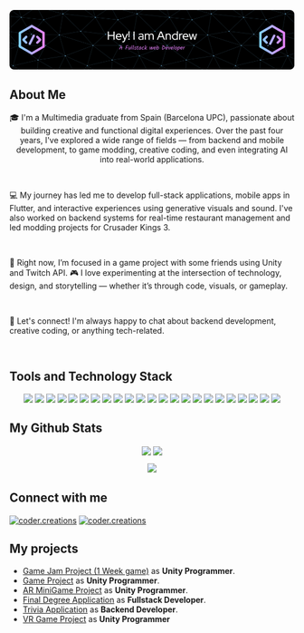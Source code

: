 ![Header](./github-header-image.png)


## About Me
<p align="center">
🎓 I'm a Multimedia graduate from Spain (Barcelona UPC), passionate about building creative and functional digital experiences.
Over the past four years, I've explored a wide range of fields — from backend and mobile development, to game modding, creative coding, and even integrating AI into real-world applications.
</p>
<br>
<p>💻 My journey has led me to develop full-stack applications, mobile apps in Flutter, and interactive experiences using generative visuals and sound. I've also worked on backend systems for real-time restaurant management and led modding projects for Crusader Kings 3.</p>
<br>
<p>🌱 Right now, I’m focused in a game project with some friends using Unity and Twitch API.
🎮 I love experimenting at the intersection of technology, design, and storytelling — whether it’s through code, visuals, or gameplay.</p>
<br>
<p>💬 Let's connect! I'm always happy to chat about backend development, creative coding, or anything tech-related.</p>
<br>

## Tools and Technology Stack
  <p align="center">
    <img src="https://img.shields.io/badge/C-A8B9CC?logo=c&logoColor=fff&style=plastic">
    <img src="https://img.shields.io/badge/.NET-512BD4?logo=dotnet&logoColor=fff&style=plastic">
    <img src="https://img.shields.io/badge/HTML5-E34F26?logo=html5&logoColor=fff&style=plastic">
    <img src="https://img.shields.io/badge/CSS3-1572B6?logo=css3&logoColor=fff&style=plastic">
    <img src="https://img.shields.io/badge/JavaScript-F7DF1E?logo=javascript&logoColor=000&style=plastic">
    <img src="https://img.shields.io/badge/PHP-777BB4?logo=php&logoColor=fff&style=plastic">
    <img src="https://img.shields.io/badge/Angular-0F0F11?logo=angular&logoColor=fff&style=plastic">
    <img src="https://img.shields.io/badge/React-61DAFB?logo=react&logoColor=000&style=plastic">
    <img src="https://img.shields.io/badge/Node.js-5FA04E?logo=nodedotjs&logoColor=fff&style=plastic">
    <img src="https://img.shields.io/badge/Express-000?logo=express&logoColor=fff&style=plastic">
    <img src="https://img.shields.io/badge/Unity-FFF?logo=unity&logoColor=000&style=plastic">
    <img src="https://img.shields.io/badge/Android%20Studio-3DDC84?logo=androidstudio&logoColor=fff&style=plastic">
    <img src="https://img.shields.io/badge/Flutter-02569B?logo=flutter&logoColor=fff&style=plastic">
    <img src="https://img.shields.io/badge/Dart-0175C2?logo=dart&logoColor=fff&style=plastic">
    <img src="https://img.shields.io/badge/MySQL-4479A1?logo=mysql&logoColor=fff&style=plastic">
    <img src="https://img.shields.io/badge/Oracle-F80000?logo=oracle&logoColor=fff&style=plastic">
    <img src="https://img.shields.io/badge/Git-F05032?logo=git&logoColor=fff&style=plastic">
    <img src="https://img.shields.io/badge/GitHub-181717?logo=github&logoColor=fff&style=plastic">
    <img src="https://img.shields.io/badge/WordPress-21759B?logo=wordpress&logoColor=fff&style=plastic">
    <img src="https://img.shields.io/badge/Firebase-DD2C00?logo=firebase&logoColor=fff&style=plastic">
    <img src="https://img.shields.io/badge/Supabase-3FCF8E?logo=supabase&logoColor=fff&style=plastic">
    <img src="https://img.shields.io/badge/Expo-1C2024?logo=expo&logoColor=fff&style=plastic">
    <img src="https://img.shields.io/badge/Tailwind%20CSS-06B6D4?logo=tailwindcss&logoColor=fff&style=for-the-badge&style=plastic">
  </p>

## My Github Stats
<p align="center">
  <img height=200 align="center" src="https://github-readme-stats-mu-flax-18.vercel.app/api?username=andresas106&theme=merko">
  <img height=200 align="center" src="https://github-readme-stats-mu-flax-18.vercel.app/api/top-langs/?username=andresas106&layout=compact&langs_count=8&card_width=320&size_weight=0.5&count_weight=0.5&theme=merko">
</p>
<p align="center">
  <img src="https://github-readme-streak-stats-khaki.vercel.app/?user=andresas106&theme=merko">
</p>

## Connect with me
<p align="left">
<a href="https://instagram.com/coder.creations" target="blank"><img align="center" src="https://raw.githubusercontent.com/rahuldkjain/github-profile-readme-generator/master/src/images/icons/Social/instagram.svg" alt="coder.creations" height="30" width="40" /></a>
  <a href="https://www.linkedin.com/in/andreu-verd%C3%A9s-wolukanis-643955323/" target="blank"><img align="center" src="https://raw.githubusercontent.com/rahuldkjain/github-profile-readme-generator/master/src/images/icons/Social/linked-in-alt.svg" alt="coder.creations" height="30" width="40" /></a>
</p>


## My projects
- [Game Jam Project (1 Week game)](https://github.com/Andresas106/LoopedGameJam) as **Unity Programmer**.
- [Game Project](https://github.com/Andresas106/PBL6_BacoStudios/releases/tag/v0.1.0) as **Unity Programmer**.
- [AR MiniGame Project](https://github.com/Andresas106/AR_Project/releases/tag/v1.0.0-alpha) as **Unity Programmer**.
- [Final Degree Application](https://github.com/Andresas106/RestaurantOrderSystem/releases/tag/v0.1.0) as **Fullstack Developer**.
- [Trivia Application](https://github.com/Andresas106/MindQuake) as **Backend Developer**.
- [VR Game Project](https://github.com/Andresas106/VRProject/releases/tag/v0.0.2) as **Unity Programmer**

